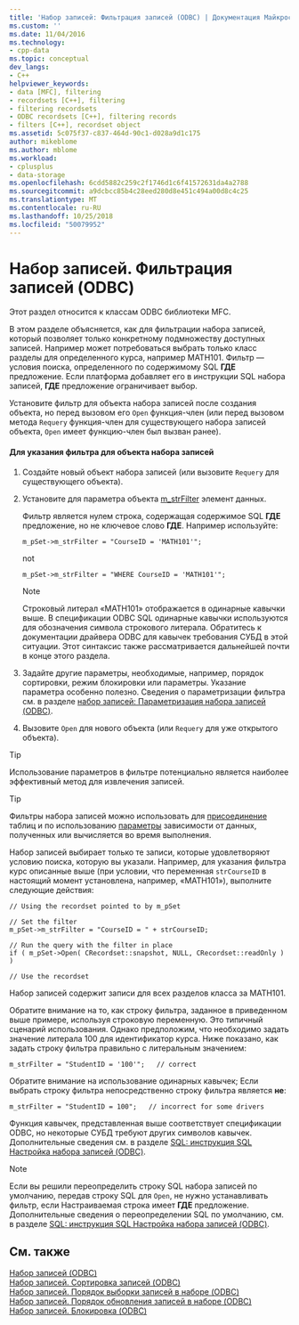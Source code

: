 ```yaml
---
title: 'Набор записей: Фильтрация записей (ODBC) | Документация Майкрософт'
ms.custom: ''
ms.date: 11/04/2016
ms.technology:
- cpp-data
ms.topic: conceptual
dev_langs:
- C++
helpviewer_keywords:
- data [MFC], filtering
- recordsets [C++], filtering
- filtering recordsets
- ODBC recordsets [C++], filtering records
- filters [C++], recordset object
ms.assetid: 5c075f37-c837-464d-90c1-d028a9d1c175
author: mikeblome
ms.author: mblome
ms.workload:
- cplusplus
- data-storage
ms.openlocfilehash: 6cdd5882c259c2f1746d1c6f41572631da4a2788
ms.sourcegitcommit: a9dcbcc85b4c28eed280d8e451c494a00d8c4c25
ms.translationtype: MT
ms.contentlocale: ru-RU
ms.lasthandoff: 10/25/2018
ms.locfileid: "50079952"
---
```

# <a name="recordset-filtering-records-odbc"></a>Набор записей. Фильтрация записей (ODBC)

Этот раздел относится к классам ODBC библиотеки MFC.

В этом разделе объясняется, как для фильтрации набора записей, который позволяет только конкретному подмножеству доступных записей. Например может потребоваться выбрать только класс разделы для определенного курса, например MATH101. Фильтр — условия поиска, определенного по содержимому SQL **ГДЕ** предложение. Если платформа добавляет его в инструкции SQL набора записей, **ГДЕ** предложение ограничивает выбор.

Установите фильтр для объекта набора записей после создания объекта, но перед вызовом его `Open` функция-член (или перед вызовом метода `Requery` функция-член для существующего набора записей объекта, `Open` имеет функцию-член был вызван ранее).

#### <a name="to-specify-a-filter-for-a-recordset-object"></a>Для указания фильтра для объекта набора записей

1. Создайте новый объект набора записей (или вызовите `Requery` для существующего объекта).

1. Установите для параметра объекта [m_strFilter](../../mfc/reference/crecordset-class.md#m_strfilter) элемент данных.

   Фильтр является нулем строка, содержащая содержимое SQL **ГДЕ** предложение, но не ключевое слово **ГДЕ**. Например используйте:

    ```
    m_pSet->m_strFilter = "CourseID = 'MATH101'";
    ```

   not

    ```
    m_pSet->m_strFilter = "WHERE CourseID = 'MATH101'";
    ```

    > [!NOTE]
    >  Строковый литерал «MATH101» отображается в одинарные кавычки выше. В спецификации ODBC SQL одинарные кавычки используются для обозначения символа строкового литерала. Обратитесь к документации драйвера ODBC для кавычек требования СУБД в этой ситуации. Этот синтаксис также рассматривается дальнейшей почти в конце этого раздела.

1. Задайте другие параметры, необходимые, например, порядок сортировки, режим блокировки или параметры. Указание параметра особенно полезно. Сведения о параметризации фильтра см. в разделе [набор записей: Параметризация набора записей (ODBC)](../../data/odbc/recordset-parameterizing-a-recordset-odbc.md).

1. Вызовите `Open` для нового объекта (или `Requery` для уже открытого объекта).

> [!TIP]
>  Использование параметров в фильтре потенциально является наиболее эффективный метод для извлечения записей.

> [!TIP]
>  Фильтры набора записей можно использовать для [присоединение](../../data/odbc/recordset-performing-a-join-odbc.md) таблиц и по использованию [параметры](../../data/odbc/recordset-parameterizing-a-recordset-odbc.md) зависимости от данных, полученных или вычисляется во время выполнения.

Набор записей выбирает только те записи, которые удовлетворяют условию поиска, которую вы указали. Например, для указания фильтра курс описанные выше (при условии, что переменная `strCourseID` в настоящий момент установлена, например, «MATH101»), выполните следующие действия:

```
// Using the recordset pointed to by m_pSet

// Set the filter
m_pSet->m_strFilter = "CourseID = " + strCourseID;

// Run the query with the filter in place
if ( m_pSet->Open( CRecordset::snapshot, NULL, CRecordset::readOnly ) )

// Use the recordset
```

Набор записей содержит записи для всех разделов класса за MATH101.

Обратите внимание на то, как строку фильтра, заданное в приведенном выше примере, используя строковую переменную. Это типичный сценарий использования. Однако предположим, что необходимо задать значение литерала 100 для идентификатор курса. Ниже показано, как задать строку фильтра правильно с литеральным значением:

```
m_strFilter = "StudentID = '100'";   // correct
```

Обратите внимание на использование одинарных кавычек; Если выбрать строку фильтра непосредственно строку фильтра является **не**:

```
m_strFilter = "StudentID = 100";   // incorrect for some drivers
```

Функция кавычек, представленная выше соответствует спецификации ODBC, но некоторые СУБД требуют других символов кавычек. Дополнительные сведения см. в разделе [SQL: инструкция SQL Настройка набора записей (ODBC)](../../data/odbc/sql-customizing-your-recordsets-sql-statement-odbc.md).

> [!NOTE]
>  Если вы решили переопределить строку SQL набора записей по умолчанию, передав строку SQL для `Open`, не нужно устанавливать фильтр, если Настраиваемая строка имеет **ГДЕ** предложение. Дополнительные сведения о переопределении SQL по умолчанию, см. в разделе [SQL: инструкция SQL Настройка набора записей (ODBC)](../../data/odbc/sql-customizing-your-recordsets-sql-statement-odbc.md).

## <a name="see-also"></a>См. также

[Набор записей (ODBC)](../../data/odbc/recordset-odbc.md)<br/>
[Набор записей. Сортировка записей (ODBC)](../../data/odbc/recordset-sorting-records-odbc.md)<br/>
[Набор записей. Порядок выборки записей в наборе (ODBC)](../../data/odbc/recordset-how-recordsets-select-records-odbc.md)<br/>
[Набор записей. Порядок обновления записей в наборе (ODBC)](../../data/odbc/recordset-how-recordsets-update-records-odbc.md)<br/>
[Набор записей. Блокировка (ODBC)](../../data/odbc/recordset-locking-records-odbc.md)